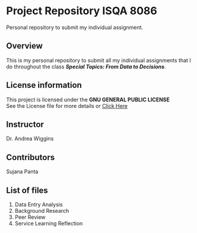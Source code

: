 # Project Repository ISQA 8086  
Personal repository to submit my individual assignment.  
  
## Overview  
This is my personal repository to submit all my individual assignments that I do throughout the class **_Special Topics: From Data to Decisions_**.  
>
## License information  
This project is licensed under the **GNU GENERAL PUBLIC LICENSE**  
See the License file for more details or [Click Here](https://github.com/suv9/Project-Repository-8086-/blob/master/LICENSE) 

>
## Instructor 
Dr. Andrea Wiggins  

## Contributors  
Sujana Panta
>
## List of files  
1. Data Entry Analysis
2. Background Research
3. Peer Review
4. Service Learning Reflection
